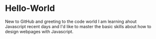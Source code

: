 # Hello-World
New to GitHub and greeting to the code world
I am learning ahout Javascript recent days and I'd like to master the basic skills about how to design webpages with Javascript.

